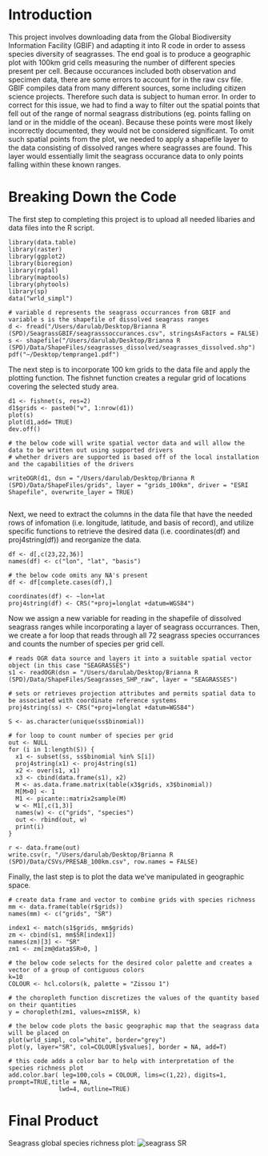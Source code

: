 # Introduction 

This project involves downloading  data from the Global Biodiversity Information Facility (GBIF) and adapting it into R code in order to assess species diversity of seagrasses. The end goal is to produce a geographic plot with 100km grid cells measuring the number of different species present per cell. Because occurances included both observation and specimen data, there are some errors to account for in the raw csv file. GBIF compiles data from many different sources, some including citizen science projects. Therefore such data is subject to human error. In order to correct for this issue, we had to find a way to filter out the spatial points that fell out of the range of normal seagrass distributions (eg. points falling on land or in the middle of the ocean). Because these points were most likely incorrectly documented, they would not be considered significant. To omit such spatial points from the plot, we needed to apply a shapefile layer to the data consisting of dissolved ranges where seagrasses are found. This layer would essentially limit the seagrass occurance data to only points falling within these known ranges. 

# Breaking Down the Code

The first step to completing this project is to upload all needed libaries and data files into the R script.

```
library(data.table)
library(raster)
library(ggplot2)
library(bioregion)
library(rgdal)
library(maptools)
library(phytools)
library(sp)
data("wrld_simpl")

# variable d represents the seagrass occurrances from GBIF and variable s is the shapefile of dissolved seagrass ranges
d <- fread("/Users/darulab/Desktop/Brianna R (SPD)/SeagrassGBIF/seagrasssoccurances.csv", stringsAsFactors = FALSE)
s <- shapefile("/Users/darulab/Desktop/Brianna R (SPD)/Data/ShapeFiles/seagrasses_dissolved/seagrasses_dissolved.shp")
pdf("~/Desktop/temprange1.pdf")

```

The next step is to incorporate 100 km grids to the data file and apply the plotting function. The fishnet function creates a regular grid of locations covering the selected study area. 

```
d1 <- fishnet(s, res=2)
d1$grids <- paste0("v", 1:nrow(d1))
plot(s)
plot(d1,add= TRUE)
dev.off()

# the below code will write spatial vector data and will allow the data to be written out using supported drivers 
# whether drivers are supported is based off of the local installation and the capabilities of the drivers

writeOGR(d1, dsn = "/Users/darulab/Desktop/Brianna R (SPD)/Data/ShapeFiles/grids", layer = "grids_100km", driver = "ESRI Shapefile", overwrite_layer = TRUE)
 
```

Next, we need to extract the columns in the data file that have the needed rows of infomation (i.e. longitude, latitude, and basis of record), and utilize specific functions to retrieve the desired data (i.e. coordinates(df) and proj4string(df)) and reorganize the data.

```
df <- d[,c(23,22,36)]
names(df) <- c("lon", "lat", "basis")

# the below code omits any NA's present
df <- df[complete.cases(df),]

coordinates(df) <- ~lon+lat
proj4string(df) <- CRS("+proj=longlat +datum=WGS84")

```

Now we assign a new variable for reading in the shapefile of dissolved seagrass ranges while incorporating a layer of seagrass occurrances.  Then, we create a for loop that reads through all 72 seagrass species occurrances and counts the  number of species per grid cell.

```
# reads OGR data source and layers it into a suitable spatial vector object (in this case "SEAGRASSES")
s1 <- readOGR(dsn = "/Users/darulab/Desktop/Brianna R (SPD)/Data/ShapeFiles/Seagrasses_SHP_raw", layer = "SEAGRASSES")

# sets or retrieves projection attributes and permits spatial data to be associated with coordinate reference systems 
proj4string(ss) <- CRS("+proj=longlat +datum=WGS84")

S <- as.character(unique(ss$binomial))

# for loop to count number of species per grid
out <- NULL
for (i in 1:length(S)) {
  x1 <- subset(ss, ss$binomial %in% S[i])
  proj4string(x1) <- proj4string(s1)
  x2 <- over(s1, x1)
  x3 <- cbind(data.frame(s1), x2)
  M <- as.data.frame.matrix(table(x3$grids, x3$binomial))
  M[M>0] <- 1
  M1 <- picante::matrix2sample(M)
  w <- M1[,c(1,3)]
  names(w) <- c("grids", "species")
  out <- rbind(out, w)
  print(i)
}

r <- data.frame(out)
write.csv(r, "/Users/darulab/Desktop/Brianna R (SPD)/Data/CSVs/PRESAB_100km.csv", row.names = FALSE)

```
Finally, the last step is to plot the data we've manipulated in geographic space.

```
# create data frame and vector to combine grids with species richness
mm <- data.frame(table(r$grids))
names(mm) <- c("grids", "SR")

index1 <- match(s1$grids, mm$grids)
zm <- cbind(s1, mm$SR[index1])
names(zm)[3] <- "SR"
zm1 <- zm[zm@data$SR>0, ]

# the below code selects for the desired color palette and creates a vector of a group of contiguous colors
k=10
COLOUR <- hcl.colors(k, palette = "Zissou 1")

# the choropleth function discretizes the values of the quantity based on their quantities
y = choropleth(zm1, values=zm1$SR, k)

# the below code plots the basic geographic map that the seagrass data will be placed on
plot(wrld_simpl, col="white", border="grey")
plot(y, layer="SR", col=COLOUR[y$values], border = NA, add=T)

# this code adds a color bar to help with interpretation of the species richness plot
add.color.bar( leg=100,cols = COLOUR, lims=c(1,22), digits=1, prompt=TRUE,title = NA,
              lwd=4, outline=TRUE)
```

# Final Product
Seagrass global species richness plot:
![seagrass SR](https://raw.githubusercontent.com/brirock35/Rock-Grad-Project/master/species%20richness.png)

